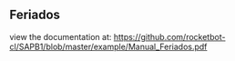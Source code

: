 ## Feriados

 view the documentation at: https://github.com/rocketbot-cl/SAPB1/blob/master/example/Manual_Feriados.pdf